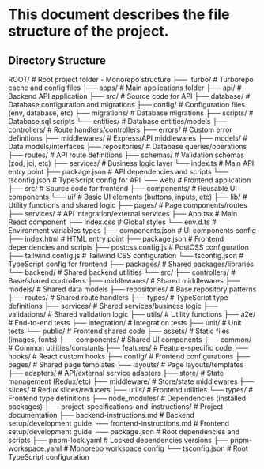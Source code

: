 # This document describes the file structure of the project.

## Directory Structure

ROOT/              # Root project folder - Monorepo structure
├── .turbo/                       # Turborepo cache and config files
├── apps/                        # Main applications folder
    ├── api/                     # Backend API application
        ├── src/                 # Source code for API
            ├── database/        # Database configuration and migrations
                ├── config/      # Configuration files (env, database, etc)
                ├── migrations/  # Database migrations
                ├── scripts/     # Database sql scripts
                └── entities/    # Database entities/models
            ├── controllers/     # Route handlers/controllers
            ├── errors/          # Custom error definitions
            ├── middlewares/     # Express/API middlewares
            ├── models/          # Data models/interfaces
            ├── repositories/    # Database queries/operations
            ├── routes/          # API route definitions
            ├── schemas/         # Validation schemas (zod, joi, etc)
            ├── services/        # Business logic layer
            └── index.ts         # Main API entry point
        ├── package.json         # API dependencies and scripts
        └── tsconfig.json        # TypeScript config for API
    └── web/                     # Frontend application
        ├── src/                 # Source code for frontend
            ├── components/      # Reusable UI components
                └── ui/          # Basic UI elements (buttons, inputs, etc)
            ├── lib/             # Utility functions and shared logic
            ├── pages/           # Page components/routes
            ├── services/        # API integration/external services
            ├── App.tsx          # Main React component
            ├── index.css        # Global styles
            └── env.d.ts         # Environment variables types
        ├── components.json      # UI components config
        ├── index.html          # HTML entry point
        ├── package.json        # Frontend dependencies and scripts
        ├── postcss.config.js   # PostCSS configuration
        ├── tailwind.config.js  # Tailwind CSS configuration
        └── tsconfig.json       # TypeScript config for frontend
├── packages/                   # Shared packages/libraries
    └── backend/                # Shared backend utilities
        └── src/
            ├── controllers/    # Base/shared controllers
            ├── middlewares/    # Shared middlewares
            ├── models/         # Shared data models
            ├── repositories/   # Base repository patterns
            ├── routes/         # Shared route handlers
            ├── types/          # TypeScript type definitions
            ├── services/       # Shared services/business logic
            ├── validations/    # Shared validation logic
            ├── utils/          # Utility functions
            ├── a2e/           # End-to-end tests
            ├── integration/    # Integration tests
            ├── unit/          # Unit tests
            └── public/         # Frontend shared code
                ├── assets/     # Static files (images, fonts)
                ├── components/ # Shared UI components
                ├── common/     # Common utilities/constants
                ├── features/   # Feature-specific code
                ├── hooks/      # React custom hooks
                ├── config/     # Frontend configurations
                ├── pages/      # Shared page templates
                ├── layouts/    # Page layouts/templates
                ├── adapters/   # API/external service adapters
                ├── store/      # State management (Redux/etc)
                ├── middleware/ # Store/state middlewares
                ├── slices/     # Redux slices/reducers
                ├── utils/      # Frontend utilities
                └── types/      # Frontend type definitions
├── node_modules/              # Dependencies (installed packages)
├── project-specifications-and-instructions/  # Project documentation
    ├── backend-instructions.md    # Backend setup/development guide
    └── frontend-instructions.md   # Frontend setup/development guide
├── package.json              # Root dependencies and scripts
├── pnpm-lock.yaml           # Locked dependencies versions
├── pnpm-workspace.yaml      # Monorepo workspace config
└── tsconfig.json            # Root TypeScript configuration
